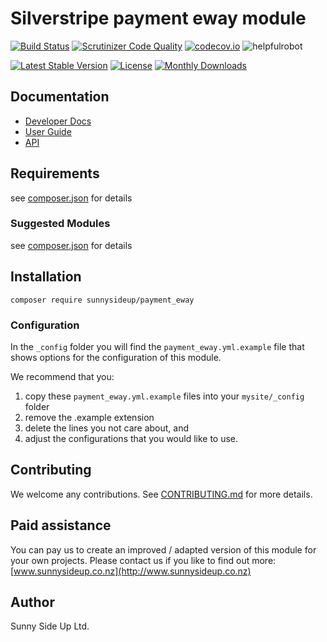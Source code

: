 # Silverstripe payment eway module
[![Build Status](https://travis-ci.org/sunnysideup/silverstripe-payment_eway.svg?branch=master)](https://travis-ci.org/sunnysideup/silverstripe-payment_eway)
[![Scrutinizer Code Quality](https://scrutinizer-ci.com/g/sunnysideup/silverstripe-payment_eway/badges/quality-score.png?b=master)](https://scrutinizer-ci.com/g/sunnysideup/silverstripe-payment_eway/?branch=master)
[![codecov.io](https://codecov.io/github/sunnysideup/silverstripe-payment_eway/coverage.svg?branch=master)](https://codecov.io/github/sunnysideup/silverstripe-payment_eway?branch=master)
![helpfulrobot](https://helpfulrobot.io/sunnysideup/payment_eway/badge)

[![Latest Stable Version](https://poser.pugx.org/sunnysideup/payment_eway/version)](https://packagist.org/packages/sunnysideup/payment_eway)
[![License](https://poser.pugx.org/sunnysideup/payment_eway/license)](https://packagist.org/packages/sunnysideup/payment_eway)
[![Monthly Downloads](https://poser.pugx.org/sunnysideup/payment_eway/d/monthly)](https://packagist.org/packages/sunnysideup/payment_eway)


## Documentation



 * [Developer Docs](docs/en/INDEX.md)
 * [User Guide](docs/en/userguide.md)
 * [API](http://ssmods.com/apis/payment_eway/docs/en/api/)

## Requirements



see [composer.json](composer.json) for details

### Suggested Modules



see [composer.json](composer.json) for details


## Installation


```
composer require sunnysideup/payment_eway
```

### Configuration



In the `_config` folder you will find the `payment_eway.yml.example`
file that shows options for the configuration of this module.

We recommend that you:

  1. copy these `payment_eway.yml.example` files into your
`mysite/_config` folder
  2. remove the .example extension
  3. delete the lines you not care about, and
  4. adjust the configurations that you would like to use.


## Contributing



We welcome any contributions. See [CONTRIBUTING.md](CONTRIBUTING.md) for more details.

## Paid assistance



You can pay us to create an improved / adapted version of this module for your own projects.  Please contact us if you like to find out more: [www.sunnysideup.co.nz](http://www.sunnysideup.co.nz)

## Author



Sunny Side Up Ltd.
